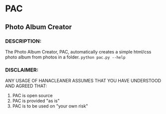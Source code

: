 # PAC #
Photo Album Creator
---

### DESCRIPTION:  
The Photo Album Creator, PAC, automatically creates a simple html/css photo album from photos in a folder.
   `python pac.py --help`



### DISCLAIMER:  
ANY USAGE OF HANACLEANER ASSUMES THAT YOU HAVE UNDERSTOOD AND AGREED THAT:
1. PAC is open source  
2. PAC is provided "as is"  
3. PAC is to be used on "your own risk" 
